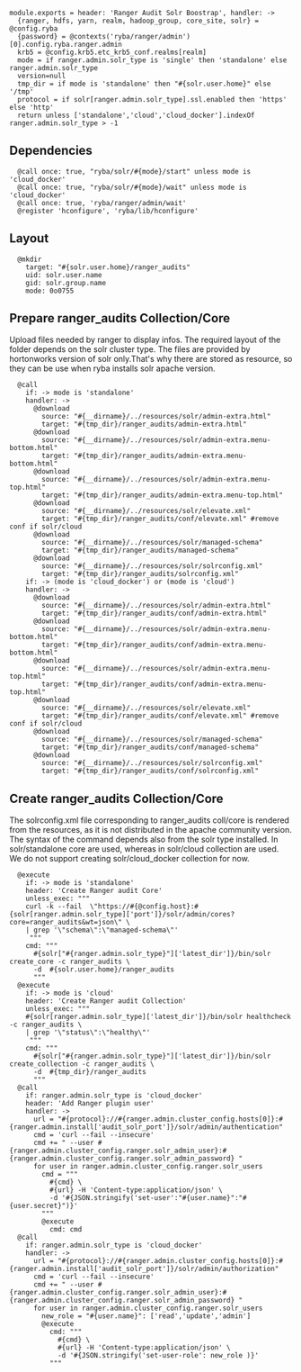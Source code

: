     
    module.exports = header: 'Ranger Audit Solr Boostrap', handler: ->
      {ranger, hdfs, yarn, realm, hadoop_group, core_site, solr} = @config.ryba 
      {password} = @contexts('ryba/ranger/admin')[0].config.ryba.ranger.admin
      krb5 = @config.krb5.etc_krb5_conf.realms[realm]
      mode = if ranger.admin.solr_type is 'single' then 'standalone' else ranger.admin.solr_type
      version=null
      tmp_dir = if mode is 'standalone' then "#{solr.user.home}" else '/tmp'
      protocol = if solr[ranger.admin.solr_type].ssl.enabled then 'https' else 'http'
      return unless ['standalone','cloud','cloud_docker'].indexOf ranger.admin.solr_type > -1
      
## Dependencies

      @call once: true, "ryba/solr/#{mode}/start" unless mode is 'cloud_docker'
      @call once: true, "ryba/solr/#{mode}/wait" unless mode is 'cloud_docker'
      @call once: true, 'ryba/ranger/admin/wait'
      @register 'hconfigure', 'ryba/lib/hconfigure'


## Layout

      @mkdir
        target: "#{solr.user.home}/ranger_audits"
        uid: solr.user.name
        gid: solr.group.name
        mode: 0o0755

## Prepare ranger_audits Collection/Core
Upload files needed by ranger to display infos. The required layout of the folder
depends on the solr cluster type. The files are provided by hortonworks version of solr
only.That's why there are stored as resource, so they can be use when ryba installs
solr apache version.

      @call  
        if: -> mode is 'standalone'
        handler: ->
          @download
            source: "#{__dirname}/../resources/solr/admin-extra.html"
            target: "#{tmp_dir}/ranger_audits/admin-extra.html"
          @download
            source: "#{__dirname}/../resources/solr/admin-extra.menu-bottom.html"
            target: "#{tmp_dir}/ranger_audits/admin-extra.menu-bottom.html"
          @download
            source: "#{__dirname}/../resources/solr/admin-extra.menu-top.html"
            target: "#{tmp_dir}/ranger_audits/admin-extra.menu-top.html"
          @download
            source: "#{__dirname}/../resources/solr/elevate.xml"
            target: "#{tmp_dir}/ranger_audits/conf/elevate.xml" #remove conf if solr/cloud
          @download
            source: "#{__dirname}/../resources/solr/managed-schema"
            target: "#{tmp_dir}/ranger_audits/managed-schema"
          @download
            source: "#{__dirname}/../resources/solr/solrconfig.xml"
            target: "#{tmp_dir}/ranger_audits/solrconfig.xml"
        if: -> (mode is 'cloud_docker') or (mode is 'cloud')
        handler: ->
          @download
            source: "#{__dirname}/../resources/solr/admin-extra.html"
            target: "#{tmp_dir}/ranger_audits/conf/admin-extra.html"
          @download
            source: "#{__dirname}/../resources/solr/admin-extra.menu-bottom.html"
            target: "#{tmp_dir}/ranger_audits/conf/admin-extra.menu-bottom.html"
          @download
            source: "#{__dirname}/../resources/solr/admin-extra.menu-top.html"
            target: "#{tmp_dir}/ranger_audits/conf/admin-extra.menu-top.html"
          @download
            source: "#{__dirname}/../resources/solr/elevate.xml"
            target: "#{tmp_dir}/ranger_audits/conf/elevate.xml" #remove conf if solr/cloud
          @download
            source: "#{__dirname}/../resources/solr/managed-schema"
            target: "#{tmp_dir}/ranger_audits/conf/managed-schema"
          @download
            source: "#{__dirname}/../resources/solr/solrconfig.xml"
            target: "#{tmp_dir}/ranger_audits/conf/solrconfig.xml"
        
## Create ranger_audits Collection/Core
The solrconfig.xml file corresponding to ranger_audits coll/core is rendered from
the resources, as it is not distributed in the apache community version.
The syntax of the command depends also from the solr type installed.
In solr/standalone core are used, whereas in solr/cloud collection are used.
We do not support creating solr/cloud_docker collection for now.

      @execute
        if: -> mode is 'standalone'
        header: 'Create Ranger audit Core'
        unless_exec: """
        curl -k --fail  \"https://#{@config.host}:#{solr[ranger.admin.solr_type]['port']}/solr/admin/cores?core=ranger_audits&wt=json\" \
        | grep '\"schema\":\"managed-schema\"'
         """
        cmd: """
          #{solr["#{ranger.admin.solr_type}"]['latest_dir']}/bin/solr create_core -c ranger_audits \
          -d  #{solr.user.home}/ranger_audits
          """
      @execute
        if: -> mode is 'cloud'
        header: 'Create Ranger audit Collection'
        unless_exec: """
        #{solr[ranger.admin.solr_type]['latest_dir']}/bin/solr healthcheck -c ranger_audits \
        | grep '\"status\":\"healthy\"'
         """
        cmd: """
          #{solr["#{ranger.admin.solr_type}"]['latest_dir']}/bin/solr create_collection -c ranger_audits \
          -d  #{tmp_dir}/ranger_audits
          """
      @call
        if: ranger.admin.solr_type is 'cloud_docker'
        header: 'Add Ranger plugin user'
        handler: ->
          url = "#{protocol}://#{ranger.admin.cluster_config.hosts[0]}:#{ranger.admin.install['audit_solr_port']}/solr/admin/authentication"
          cmd = 'curl --fail --insecure'
          cmd += " --user #{ranger.admin.cluster_config.ranger.solr_admin_user}:#{ranger.admin.cluster_config.ranger.solr_admin_password} "
          for user in ranger.admin.cluster_config.ranger.solr_users
            cmd = """
              #{cmd} \
              #{url} -H 'Content-type:application/json' \
              -d '#{JSON.stringify('set-user':"#{user.name}":"#{user.secret}")}'
            """
            @execute
              cmd: cmd
      @call 
        if: ranger.admin.solr_type is 'cloud_docker'
        handler: ->
          url = "#{protocol}://#{ranger.admin.cluster_config.hosts[0]}:#{ranger.admin.install['audit_solr_port']}/solr/admin/authorization"
          cmd = 'curl --fail --insecure'
          cmd += " --user #{ranger.admin.cluster_config.ranger.solr_admin_user}:#{ranger.admin.cluster_config.ranger.solr_admin_password} "
          for user in ranger.admin.cluster_config.ranger.solr_users
            new_role = "#{user.name}": ['read','update','admin']
            @execute
              cmd: """
                #{cmd} \
                #{url} -H 'Content-type:application/json' \
                -d '#{JSON.stringify('set-user-role': new_role )}'
              """
      
[ranger-solr-script]:(https://community.hortonworks.com/questions/29291/ranger-solr-script-create-ranger-audits-collection.html)
